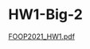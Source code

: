 # HW1-Big-2

[FOOP2021_HW1.pdf](https://cool.ntu.edu.tw/courses/5410/files/596796/download?wrap=1)

